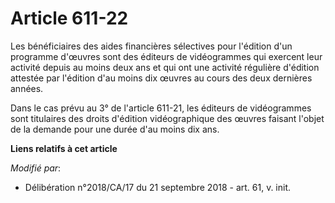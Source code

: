 # Article 611-22

Les bénéficiaires des aides financières sélectives pour l'édition d'un programme d'œuvres sont des éditeurs de vidéogrammes
qui exercent leur activité depuis au moins deux ans et qui ont une activité régulière d'édition attestée par l'édition d'au
moins dix œuvres au cours des deux dernières années.

Dans le cas prévu au 3° de l'article 611-21, les éditeurs de vidéogrammes sont titulaires des droits d'édition vidéographique
des œuvres faisant l'objet de la demande pour une durée d'au moins dix ans.

**Liens relatifs à cet article**

_Modifié par_:

  - Délibération n°2018/CA/17 du 21 septembre 2018 - art. 61, v. init.
